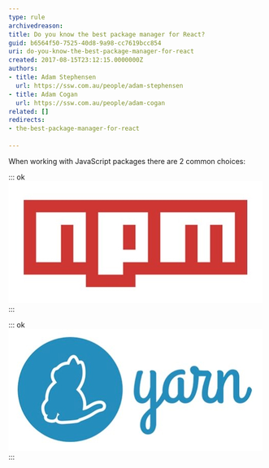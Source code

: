 ```yaml
---
type: rule
archivedreason: 
title: Do you know the best package manager for React?
guid: b6564f50-7525-40d8-9a98-cc7619bcc854
uri: do-you-know-the-best-package-manager-for-react
created: 2017-08-15T23:12:15.0000000Z
authors:
- title: Adam Stephensen
  url: https://ssw.com.au/people/adam-stephensen
- title: Adam Cogan
  url: https://ssw.com.au/people/adam-cogan
related: []
redirects:
- the-best-package-manager-for-react

---
```


When working with JavaScript packages there are 2 common choices:

<!--endintro-->

::: ok  
![Figure: npm is the backbone of JavaScript development but after the left-pad disaster of 2016 lots of developers wanted more power](npm-logo.jpg)  
:::  

::: ok  
![Figure: Yarn is fast and enables offline support - If you've installed a package before, you can install it again without any internet connection (no more left-pad disasters)](yarn-logo.jpg)  
:::
